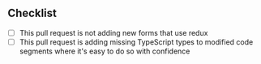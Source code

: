 ## Checklist
<!--- Go over all the following points, and put an `x` in all the boxes that apply. -->
- [ ] This pull request is not adding new forms that use redux
- [ ] This pull request is adding missing TypeScript types to modified code segments where it's easy to do so with confidence
